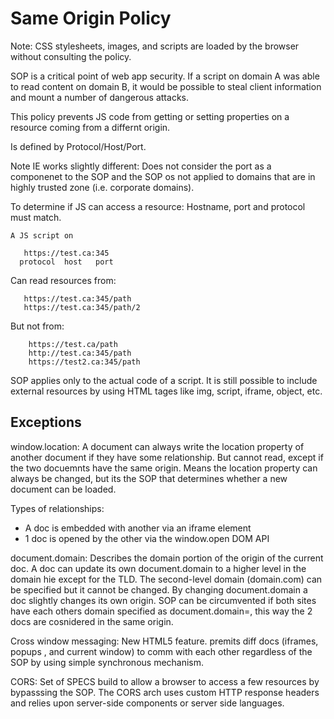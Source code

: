 # Same Origin Policy

Note: CSS stylesheets, images, and scripts are loaded by the browser without consulting the policy. 

SOP is a critical point of web app security. If a script on domain A was able to read content on domain B, it would be possible to steal client information and mount a number of dangerous attacks.

This policy prevents JS code from getting or setting properties on a resource coming from a differnt origin. 

Is defined by Protocol/Host/Port.

Note IE works slightly different: Does not consider the port as a componenet to the SOP and the SOP os not applied to  domains that are in highly trusted zone (i.e. corporate domains).

To determine if JS can access a resource: Hostname, port and protocol must match.

    A JS script on 
    
       https://test.ca:345
      protocol  host   port
      
   Can read resources from: 
      
       https://test.ca:345/path
       https://test.ca:345/path/2 
       
   But not from:
      
        https://test.ca/path
        http://test.ca:345/path
        https://test2.ca:345/path
   
   
SOP applies only to the actual code of a script. It is still possible to include external resources by using HTML tages like img, script, iframe, object, etc.

## Exceptions 

window.location: A document can always write the location property of another document if they have some relationship. But cannot read, except if the two docuemnts have the same origin. Means the location property can always be changed, but its the SOP that determines whether a new document can be loaded.

  Types of relationships: 
   
 - A doc is embedded with another via an iframe element
 - 1 doc is opened by the other via the window.open DOM API

document.domain: Describes the domain portion of the origin of the current doc. A doc can update its own document.domain to a higher level in the domain hie except for the TLD. The second-level domain (domain.com) can be specified but it cannot be changed. By changing document.domain a doc slightly changes its own origin. SOP can be circumvented if both sites have each others domain specified as document.domain=<domain>, this way the 2 docs are cosnidered in the same origin.

Cross window messaging: New HTML5 feature. premits diff docs (iframes, popups , and current window) to comm with each other regardless of the SOP by using simple synchronous mechanism.

CORS: Set of SPECS build to allow a browser to access a few resources by bypasssing the SOP. The CORS arch uses custom HTTP response headers and relies upon server-side components or server side languages. 
